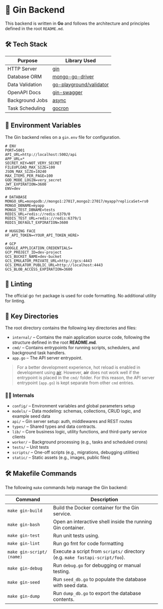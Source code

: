 # 🚀 Gin Backend

This backend is written in **Go** and follows the architecture and principles defined in the root `README.md`.

## 🛠️ Tech Stack

| Purpose         | Library Used                                                          |
| --------------- | --------------------------------------------------------------------- |
| HTTP Server     | [gin](https://github.com/gin-gonic/gin)                               |
| Database ORM    | [mongo-go-driver](https://github.com/mongodb/mongo-go-driver)         |
| Data Validation | [go-playground/validator](https://github.com/go-playground/validator) |
| OpenAPI Docs    | [gin-swagger](github.com/swaggo/gin-swagger)                          |
| Background Jobs | [async](https://github.com/hibiken/asynq)                             |
| Task Scheduling | [gocron](https://github.com/go-co-op/gocron)                          |

## 🔐 Environment Variables

The Gin backend relies on a `gin.env` file for configuration.

```
# ENV
PORT=5001
API_URL=http://localhost:5002/api
APP_URL=*
SECRET_KEY=NOT_VERY_SECRET
FILEUPLOAD_MAX_SIZE=100
JSON_MAX_SIZE=10240
MAX_ITEMS_PER_PAGE=100
GOD_MODE_LOGIN=very_secret
JWT_EXPIRATION=3600
ENV=dev

# DATABASE
MONGO_URL=mongodb://mongo1:27017,mongo2:27017/myapp?replicaSet=rs0
MONGO_DBNAME=myapp
MONGO_TEST_DBNAME=tests
REDIS_URL=redis://redis:6379/0
REDIS_TEST_URL=redis://redis:6379/1
REDIS_DEFAULT_EXPIRATION=3600

# HUGGING FACE
HF_API_TOKEN=<YOUR_API_TOKEN_HERE>

# GCP
GOOGLE_APPLICATION_CREDENTIALS=
GCP_PROJECT_ID=dev-project
GCS_BUCKET_NAME=dev-bucket
GCS_EMULATOR_PRIVATE_URL=http://gcs:4443
GCS_EMULATOR_PUBLIC_URL=http://localhost:4443
GCS_BLOB_ACCESS_EXPIRATION=3600
```

## 🧹 Linting

The official go `fmt` package is used for code formatting. No additional utility for linting.

## 📁 Key Directories

The root directory contains the following key directories and files:

-   `internal/` – Contains the main application source code, following the structure defined in the root **README.md**.
-   `cmd/` – Contains entrypoints for running scripts, schedulers, and background task handlers.
-   `app.go` – The API server entrypoint.

> For a better development experience, hot reload is enabled in development using [air](https://github.com/air-verse/air). However, **air** does not work well if the entrypoint is placed in the `cmd/` folder. For this reason, the API server entrypoint (`app.go`) is kept separate from other `cmd` entries.

### 📁📁 Internals

-   `config/` – Environment variables and global parameters setup
-   `models/` – Data modeling: schemas, collections, CRUD logic, and example seed data
-   `api/` – Gin server setup: auth, middlewares and REST routes
-   `types/` – Shared types and data contracts.
-   `lib/` – Core business logic, utility functions, and third-party service clients
-   `worker/` – Background processing (e.g., tasks and scheduled crons)
-   `tests/` – Unit tests
-   `scripts/` – One-off scripts (e.g., migrations, debugging utilities)
-   `static/` – Static assets (e.g., images, public files)

## 🛠️ Makefile Commands

The following `make` commands help manage the Gin backend:

| Command                  | Description                                                                  |
| ------------------------ | ---------------------------------------------------------------------------- |
| `make gin-build`         | Build the Docker container for the Gin service.                              |
| `make gin-bash`          | Open an interactive shell inside the running Gin container.                  |
| `make gin-test`          | Run unit tests using.                                                        |
| `make gin-lint`          | Run go fmt for code formatting                                               |
| `make gin-script/⟨name⟩` | Execute a script from `scripts/` directory (e.g. `make fastapi-script/foo`). |
| `make gin-debug`         | Run `debug.go` for debugging or manual testing.                              |
| `make gin-seed`          | Run `seed_db.go` to populate the database with seed data.                    |
| `make gin-dump`          | Run `dump_db.go` to export the database contents.                            |

